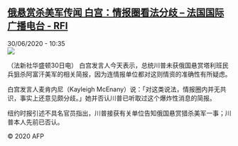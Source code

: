 <!--1593510885000-->
[俄悬赏杀美军传闻  白宫：情报圈看法分歧 – 法国国际广播电台 - RFI](http://www.rfi.fr//cn/contenu/20200630-%E4%BF%84%E6%82%AC%E8%B5%8F%E6%9D%80%E7%BE%8E%E5%86%9B%E4%BC%A0%E9%97%BB-%E7%99%BD%E5%AE%AB%E6%83%85%E6%8A%A5%E5%9C%88%E7%9C%8B%E6%B3%95%E5%88%86%E6%AD%A7)
------

<div>30/06/2020 - 10:35</div><img src="https://s.rfi.fr/media/display/d6a71120-bab3-11ea-9699-005056bf87d6/w:310/p:16x9/int0012b.200630163503.jpg"><div class="t-content__body u-clearfix"><div class="m-interstitial"></div><p>（法新社华盛顿30日电）    白宫发言人今天表示，总统川普未获俄国悬赏塔利班民兵狙杀阿富汗美军的相关简报，因为连情报单位都对这则情资的准确性有所疑虑。</p><p>    白宫发言人麦肯内尼（Kayleigh McEnany）说：「对这类说法，情报圈内并无共识，事实上还意见颇分歧。」她并否认川普已听取过这个爆炸性消息的简报。</p><p>    纽约时报引述不具名官员指出，川普接获有关单位告知俄国悬赏猎杀美军一事；川普本人先前已否认。</p><p class="t-copyright">© 2020 AFP</p>        </div>
